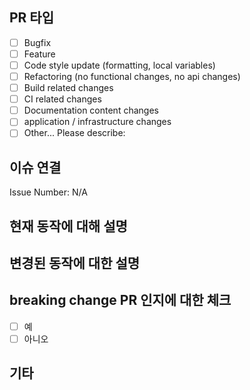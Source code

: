 ## PR 타입
- [ ] Bugfix
- [ ] Feature
- [ ] Code style update (formatting, local variables)
- [ ] Refactoring (no functional changes, no api changes)
- [ ] Build related changes
- [ ] CI related changes
- [ ] Documentation content changes
- [ ] application / infrastructure changes
- [ ] Other... Please describe:

## 이슈 연결
Issue Number: N/A

## 현재 동작에 대해 설명


## 변경된 동작에 대한 설명


## breaking change PR 인지에 대한 체크

- [ ] 예
- [ ] 아니오

## 기타